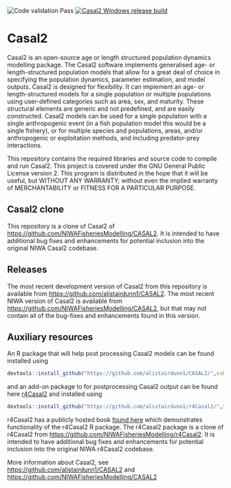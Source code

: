 ![Code validation Pass](https://github.com/alistairdunn1/CASAL2/actions/workflows/Casal2_testsuite_modelrunner_archive.yml/badge.svg)
[![Casal2 Windows release build](https://github.com/alistairdunn1/CASAL2/actions/workflows/BuildRelease4Windows.yml/badge.svg)](https://github.com/alistairdunn1/CASAL2/actions/workflows/BuildRelease4Windows.yml)

Casal2
======

Casal2 is an open-source age or length structured population dynamics modelling package. The Casal2 software implements generalised age- or length-structured population models that allow for a great deal of choice in specifying the population dynamics, parameter estimation, and model outputs. Casal2 is designed for flexibility. It can implement an age- or length-structured models for a single population or multiple populations using user-defined categories such as area, sex, and maturity. These structural elements are generic and not predefined, and are easily constructed. Casal2 models can be used for a single population with a single anthropogenic event (in a fish population model this would be a single fishery), or for multiple species and populations, areas, and/or anthropogenic or exploitation methods, and including predator-prey interactions.

This repository contains the required libraries and source code to compile and run Casal2. This project is covered under the GNU General Public License version 2. This program is distributed in the hope that it will be useful, but WITHOUT ANY WARRANTY; without even the implied warranty of MERCHANTABILITY or FITNESS FOR A PARTICULAR PURPOSE.

## Casal2 clone

This repository is a clone of Casal2 of https://github.com/NIWAFisheriesModelling/CASAL2. It is intended to have additional bug fixes and enhancements for potential inclusion into the original NIWA Casal2 codebase. 

## Releases

The most recent development version of Casal2 from this repository is available from https://github.com/alistairdunn1/CASAL2.  The most recent NIWA version of Casal2 is available from https://github.com/NIWAFisheriesModelling/CASAL2, but that may not contain all of the bug-fixes and enhancements found in this version.

## Auxiliary resources

An R package that will help post processing Casal2 models can be found installed using 

```r
devtools::install_github("https://github.com/alistairdunn1/CASAL2/",subdir="R-libraries/casal2")
```

and an add-on package to for postprocessing Casal2 output can be found here [r4Casal2](https://github.com/alistairdunn1/r4Casal2) and installed using 

```r
devtools::install_github("https://github.com/alistairdunn1/r4Casal2/",subdir="r4Casal2")
```

r4Casal2 has a publicly hosted book [found here](https://alistairdunn1.github.io/r4Casal2/) which demonstrates functionality of the r4Casal2 R package. The r4Casal2 package is a clone of r4Casal2 from https://github.com/NIWAFisheriesModelling/r4Casal2. It is intended to have additional bug fixes and enhancements for potential inclusion into the original NIWA r4Casal2 codebase. 

More information about Casal2, see https://github.com/alistairdunn1/CASAL2 and https://github.com/NIWAFisheriesModelling/CASAL2

